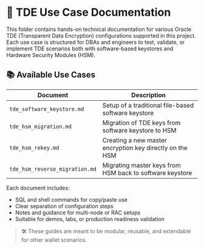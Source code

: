 # 📘 TDE Use Case Documentation

This folder contains hands-on technical documentation for various Oracle TDE (Transparent Data Encryption) configurations supported in this project. Each use case is structured for DBAs and engineers to test, validate, or implement TDE scenarios both with software-based keystores and Hardware Security Modules (HSM).

## 📚 Available Use Cases

| Document                             | Description                                                    |
|--------------------------------------|----------------------------------------------------------------|
| `tde_software_keystore.md`           | Setup of a traditional file-based software keystore            |
| `tde_hsm_migration.md`               | Migration of TDE keys from software keystore to HSM            |
| `tde_hsm_rekey.md`                   | Creating a new master encryption key directly on the HSM       |
| `tde_hsm_reverse_migration.md`       | Migrating master keys from HSM back to software keystore       |

Each document includes:

- SQL and shell commands for copy/paste use
- Clear separation of configuration steps
- Notes and guidance for multi-node or RAC setups
- Suitable for demos, labs, or production readiness validation

> 🛠 These guides are meant to be modular, reusable, and extendable for other wallet scenarios.
